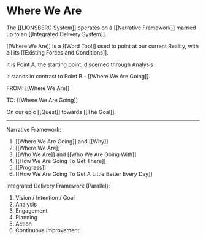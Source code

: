 # Where We Are

The [[LIONSBERG System]] operates on a [[Narrative Framework]] married up to an [[Integrated Delivery System]]. 

[[Where We Are]] is a [[Word Tool]] used to point at our current Reality, with all its [[Existing Forces and Conditions]]. 

It is Point A, the starting point, discerned through Analysis. 

It stands in contrast to Point B - [[Where We Are Going]]. 

FROM: [[Where We Are]]

TO: [[Where We Are Going]]

On our epic [[Quest]] towards [[The Goal]]. 

____

Narrative Framework: 
1. [[Where We Are Going]] and [[Why]]  
2. [[Where We Are]]  
3. [[Who We Are]] and [[Who We Are Going With]] 
4. [[How We Are Going To Get There]] 
5. [[Progress]]  
6. [[How We Are Going To Get A Little Better Every Day]]  

Integrated Delivery Framework (Parallel): 
1. Vision / Intention / Goal 
2. Analysis  
3. Engagement  
4. Planning  
5. Action  
6. Continuous Improvement  
